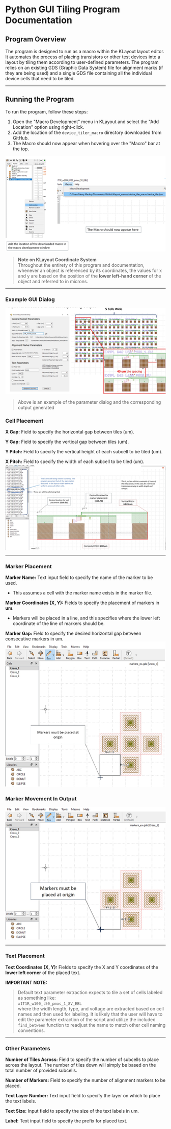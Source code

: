 # Python GUI Tiling Program Documentation

## Program Overview
The program is designed to run as a macro within the KLayout layout editor. It automates the process of placing transistors or other test devices into a layout by tiling them according to user-defined parameters. The program relies on an existing GDS (Graphic Data System) file for alignment marks (if they are being used) and a single GDS file containing all the individual device cells that need to be tiled.

---

## Running the Program
To run the program, follow these steps:

1. Open the "Macro Development" menu in KLayout and select the "Add Location" option using right-click.
2. Add the location of the `device_tiler_macro` directory downloaded from GitHub.
3. The Macro should now appear when hovering over the "Macro" bar at the top.

![alt text](https://github.com/hen900/klayout_macros/blob/main/img_docs/importing_macro.jpg?raw=true)


> **Note on KLayout Coordinate System**  
> Throughout the entirety of this program and documentation, whenever an object is referenced by its coordinates, the values for x and y are based on the position of the **lower left-hand corner** of the object and referred to in microns.

---
### Example GUI Dialog

![alt text](https://github.com/hen900/klayout_macros/blob/main/img_docs/input_params.jpg?raw=true)
> Above is an example of the parameter dialog and the corresponding output generated

### Cell Placement

**X Gap:** Field to specify the horizontal gap between tiles (um).  

**Y Gap:** Field to specify the vertical gap between tiles (um).  

**Y Pitch:** Field to specify the vertical height of each subcell to be tiled (um).  

**X Pitch:** Field to specify the width of each subcell to be tiled (um).
![alt text](https://github.com/hen900/klayout_macros/blob/main/img_docs/ez_cell_params.jpg?raw=true)

---

### Marker Placement

**Marker Name:** Text input field to specify the name of the marker to be used.
* This assumes a cell with the marker name exists in the marker file.

**Marker Coordinates (X, Y):** Fields to specify the placement of markers in **um**.

* Markers will be placed in a line, and this specifies where the lower left coordinate of the line of markers should be.

**Marker Gap:** Field to specify the desired horizontal gap between consecutive markers in um.
![alt text](https://github.com/hen900/klayout_macros/blob/main/img_docs/marker_placement.jpg?raw=true)

### Marker Movement In Output

![alt text](https://github.com/hen900/klayout_macros/blob/main/img_docs/marker_movement.jpg?raw=true)

---

### Text Placement
**Text Coordinates (X, Y):** Fields to specify the X and Y coordinates of the **lower left corner** of the placed text.

**IMPORTANT NOTE:**
> Default text parameter extraction expects to tile a set of cells labeled as something like:  
> `x1T1R_w100_l50_pmos_1_8V_EBL`  
> where the width length, type, and voltage are extracted based on cell names and then used for labeling. It is likely that the user will have to edit the parameter extraction of the script and utilize the included `find_between` function to readjust the name to match other cell naming conventions.

---

### Other Parameters

**Number of Tiles Across:** Field to specify the number of subcells to place across the layout. The number of tiles down will simply be based on the total number of provided subcells.  

**Number of Markers:** Field to specify the number of alignment markers to be placed.  

**Text Layer Number:** Text input field to specify the layer on which to place the text labels.  

**Text Size:** Input field to specify the size of the text labels in um.  

**Label:** Text input field to specify the prefix for placed text.
